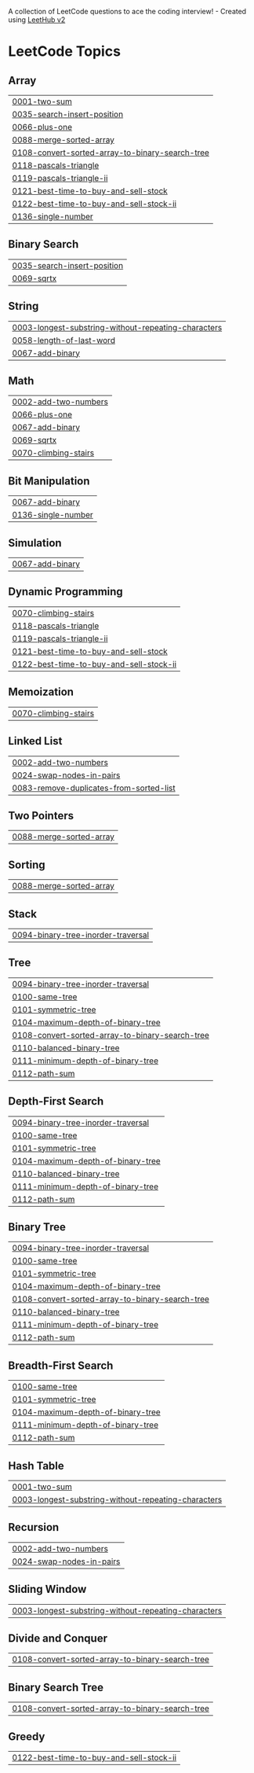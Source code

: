 A collection of LeetCode questions to ace the coding interview! - Created using [LeetHub v2](https://github.com/arunbhardwaj/LeetHub-2.0)
<!---LeetCode Topics Start-->
# LeetCode Topics
## Array
|  |
| ------- |
| [0001-two-sum](https://github.com/plecmaciej/Leetcode-solutions/tree/master/0001-two-sum) |
| [0035-search-insert-position](https://github.com/plecmaciej/Leetcode-solutions/tree/master/0035-search-insert-position) |
| [0066-plus-one](https://github.com/plecmaciej/Leetcode-solutions/tree/master/0066-plus-one) |
| [0088-merge-sorted-array](https://github.com/plecmaciej/Leetcode-solutions/tree/master/0088-merge-sorted-array) |
| [0108-convert-sorted-array-to-binary-search-tree](https://github.com/plecmaciej/Leetcode-solutions/tree/master/0108-convert-sorted-array-to-binary-search-tree) |
| [0118-pascals-triangle](https://github.com/plecmaciej/Leetcode-solutions/tree/master/0118-pascals-triangle) |
| [0119-pascals-triangle-ii](https://github.com/plecmaciej/Leetcode-solutions/tree/master/0119-pascals-triangle-ii) |
| [0121-best-time-to-buy-and-sell-stock](https://github.com/plecmaciej/Leetcode-solutions/tree/master/0121-best-time-to-buy-and-sell-stock) |
| [0122-best-time-to-buy-and-sell-stock-ii](https://github.com/plecmaciej/Leetcode-solutions/tree/master/0122-best-time-to-buy-and-sell-stock-ii) |
| [0136-single-number](https://github.com/plecmaciej/Leetcode-solutions/tree/master/0136-single-number) |
## Binary Search
|  |
| ------- |
| [0035-search-insert-position](https://github.com/plecmaciej/Leetcode-solutions/tree/master/0035-search-insert-position) |
| [0069-sqrtx](https://github.com/plecmaciej/Leetcode-solutions/tree/master/0069-sqrtx) |
## String
|  |
| ------- |
| [0003-longest-substring-without-repeating-characters](https://github.com/plecmaciej/Leetcode-solutions/tree/master/0003-longest-substring-without-repeating-characters) |
| [0058-length-of-last-word](https://github.com/plecmaciej/Leetcode-solutions/tree/master/0058-length-of-last-word) |
| [0067-add-binary](https://github.com/plecmaciej/Leetcode-solutions/tree/master/0067-add-binary) |
## Math
|  |
| ------- |
| [0002-add-two-numbers](https://github.com/plecmaciej/Leetcode-solutions/tree/master/0002-add-two-numbers) |
| [0066-plus-one](https://github.com/plecmaciej/Leetcode-solutions/tree/master/0066-plus-one) |
| [0067-add-binary](https://github.com/plecmaciej/Leetcode-solutions/tree/master/0067-add-binary) |
| [0069-sqrtx](https://github.com/plecmaciej/Leetcode-solutions/tree/master/0069-sqrtx) |
| [0070-climbing-stairs](https://github.com/plecmaciej/Leetcode-solutions/tree/master/0070-climbing-stairs) |
## Bit Manipulation
|  |
| ------- |
| [0067-add-binary](https://github.com/plecmaciej/Leetcode-solutions/tree/master/0067-add-binary) |
| [0136-single-number](https://github.com/plecmaciej/Leetcode-solutions/tree/master/0136-single-number) |
## Simulation
|  |
| ------- |
| [0067-add-binary](https://github.com/plecmaciej/Leetcode-solutions/tree/master/0067-add-binary) |
## Dynamic Programming
|  |
| ------- |
| [0070-climbing-stairs](https://github.com/plecmaciej/Leetcode-solutions/tree/master/0070-climbing-stairs) |
| [0118-pascals-triangle](https://github.com/plecmaciej/Leetcode-solutions/tree/master/0118-pascals-triangle) |
| [0119-pascals-triangle-ii](https://github.com/plecmaciej/Leetcode-solutions/tree/master/0119-pascals-triangle-ii) |
| [0121-best-time-to-buy-and-sell-stock](https://github.com/plecmaciej/Leetcode-solutions/tree/master/0121-best-time-to-buy-and-sell-stock) |
| [0122-best-time-to-buy-and-sell-stock-ii](https://github.com/plecmaciej/Leetcode-solutions/tree/master/0122-best-time-to-buy-and-sell-stock-ii) |
## Memoization
|  |
| ------- |
| [0070-climbing-stairs](https://github.com/plecmaciej/Leetcode-solutions/tree/master/0070-climbing-stairs) |
## Linked List
|  |
| ------- |
| [0002-add-two-numbers](https://github.com/plecmaciej/Leetcode-solutions/tree/master/0002-add-two-numbers) |
| [0024-swap-nodes-in-pairs](https://github.com/plecmaciej/Leetcode-solutions/tree/master/0024-swap-nodes-in-pairs) |
| [0083-remove-duplicates-from-sorted-list](https://github.com/plecmaciej/Leetcode-solutions/tree/master/0083-remove-duplicates-from-sorted-list) |
## Two Pointers
|  |
| ------- |
| [0088-merge-sorted-array](https://github.com/plecmaciej/Leetcode-solutions/tree/master/0088-merge-sorted-array) |
## Sorting
|  |
| ------- |
| [0088-merge-sorted-array](https://github.com/plecmaciej/Leetcode-solutions/tree/master/0088-merge-sorted-array) |
## Stack
|  |
| ------- |
| [0094-binary-tree-inorder-traversal](https://github.com/plecmaciej/Leetcode-solutions/tree/master/0094-binary-tree-inorder-traversal) |
## Tree
|  |
| ------- |
| [0094-binary-tree-inorder-traversal](https://github.com/plecmaciej/Leetcode-solutions/tree/master/0094-binary-tree-inorder-traversal) |
| [0100-same-tree](https://github.com/plecmaciej/Leetcode-solutions/tree/master/0100-same-tree) |
| [0101-symmetric-tree](https://github.com/plecmaciej/Leetcode-solutions/tree/master/0101-symmetric-tree) |
| [0104-maximum-depth-of-binary-tree](https://github.com/plecmaciej/Leetcode-solutions/tree/master/0104-maximum-depth-of-binary-tree) |
| [0108-convert-sorted-array-to-binary-search-tree](https://github.com/plecmaciej/Leetcode-solutions/tree/master/0108-convert-sorted-array-to-binary-search-tree) |
| [0110-balanced-binary-tree](https://github.com/plecmaciej/Leetcode-solutions/tree/master/0110-balanced-binary-tree) |
| [0111-minimum-depth-of-binary-tree](https://github.com/plecmaciej/Leetcode-solutions/tree/master/0111-minimum-depth-of-binary-tree) |
| [0112-path-sum](https://github.com/plecmaciej/Leetcode-solutions/tree/master/0112-path-sum) |
## Depth-First Search
|  |
| ------- |
| [0094-binary-tree-inorder-traversal](https://github.com/plecmaciej/Leetcode-solutions/tree/master/0094-binary-tree-inorder-traversal) |
| [0100-same-tree](https://github.com/plecmaciej/Leetcode-solutions/tree/master/0100-same-tree) |
| [0101-symmetric-tree](https://github.com/plecmaciej/Leetcode-solutions/tree/master/0101-symmetric-tree) |
| [0104-maximum-depth-of-binary-tree](https://github.com/plecmaciej/Leetcode-solutions/tree/master/0104-maximum-depth-of-binary-tree) |
| [0110-balanced-binary-tree](https://github.com/plecmaciej/Leetcode-solutions/tree/master/0110-balanced-binary-tree) |
| [0111-minimum-depth-of-binary-tree](https://github.com/plecmaciej/Leetcode-solutions/tree/master/0111-minimum-depth-of-binary-tree) |
| [0112-path-sum](https://github.com/plecmaciej/Leetcode-solutions/tree/master/0112-path-sum) |
## Binary Tree
|  |
| ------- |
| [0094-binary-tree-inorder-traversal](https://github.com/plecmaciej/Leetcode-solutions/tree/master/0094-binary-tree-inorder-traversal) |
| [0100-same-tree](https://github.com/plecmaciej/Leetcode-solutions/tree/master/0100-same-tree) |
| [0101-symmetric-tree](https://github.com/plecmaciej/Leetcode-solutions/tree/master/0101-symmetric-tree) |
| [0104-maximum-depth-of-binary-tree](https://github.com/plecmaciej/Leetcode-solutions/tree/master/0104-maximum-depth-of-binary-tree) |
| [0108-convert-sorted-array-to-binary-search-tree](https://github.com/plecmaciej/Leetcode-solutions/tree/master/0108-convert-sorted-array-to-binary-search-tree) |
| [0110-balanced-binary-tree](https://github.com/plecmaciej/Leetcode-solutions/tree/master/0110-balanced-binary-tree) |
| [0111-minimum-depth-of-binary-tree](https://github.com/plecmaciej/Leetcode-solutions/tree/master/0111-minimum-depth-of-binary-tree) |
| [0112-path-sum](https://github.com/plecmaciej/Leetcode-solutions/tree/master/0112-path-sum) |
## Breadth-First Search
|  |
| ------- |
| [0100-same-tree](https://github.com/plecmaciej/Leetcode-solutions/tree/master/0100-same-tree) |
| [0101-symmetric-tree](https://github.com/plecmaciej/Leetcode-solutions/tree/master/0101-symmetric-tree) |
| [0104-maximum-depth-of-binary-tree](https://github.com/plecmaciej/Leetcode-solutions/tree/master/0104-maximum-depth-of-binary-tree) |
| [0111-minimum-depth-of-binary-tree](https://github.com/plecmaciej/Leetcode-solutions/tree/master/0111-minimum-depth-of-binary-tree) |
| [0112-path-sum](https://github.com/plecmaciej/Leetcode-solutions/tree/master/0112-path-sum) |
## Hash Table
|  |
| ------- |
| [0001-two-sum](https://github.com/plecmaciej/Leetcode-solutions/tree/master/0001-two-sum) |
| [0003-longest-substring-without-repeating-characters](https://github.com/plecmaciej/Leetcode-solutions/tree/master/0003-longest-substring-without-repeating-characters) |
## Recursion
|  |
| ------- |
| [0002-add-two-numbers](https://github.com/plecmaciej/Leetcode-solutions/tree/master/0002-add-two-numbers) |
| [0024-swap-nodes-in-pairs](https://github.com/plecmaciej/Leetcode-solutions/tree/master/0024-swap-nodes-in-pairs) |
## Sliding Window
|  |
| ------- |
| [0003-longest-substring-without-repeating-characters](https://github.com/plecmaciej/Leetcode-solutions/tree/master/0003-longest-substring-without-repeating-characters) |
## Divide and Conquer
|  |
| ------- |
| [0108-convert-sorted-array-to-binary-search-tree](https://github.com/plecmaciej/Leetcode-solutions/tree/master/0108-convert-sorted-array-to-binary-search-tree) |
## Binary Search Tree
|  |
| ------- |
| [0108-convert-sorted-array-to-binary-search-tree](https://github.com/plecmaciej/Leetcode-solutions/tree/master/0108-convert-sorted-array-to-binary-search-tree) |
## Greedy
|  |
| ------- |
| [0122-best-time-to-buy-and-sell-stock-ii](https://github.com/plecmaciej/Leetcode-solutions/tree/master/0122-best-time-to-buy-and-sell-stock-ii) |
<!---LeetCode Topics End-->